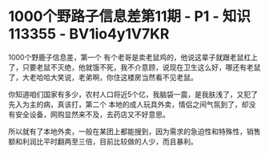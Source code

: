 # 1000个野路子信息差第11期 - P1 - 知识113355 - BV1io4y1V7KR

1000个野鹿子信息差，第一个 有个老哥是卖老鼠鸡的，他说这辈子就跟老鼠杠上了，只要老鼠不灭绝，他就饿不死，我不介意顾，说现在卫生这么好，哪还有老鼠了，大老哈哈大笑说，老弟啊，你住这楼房当然看不见老鼠。

你知道咱们国家有多少，农村人口将近5个亿，我脑袋一震，是我肤浅了，又犯了先入为主的病，真该打，第二个 本地的成人玩具外卖，情侣之间气氛到了，却没有安全设备，网购显然来不及，去药店又不好意思。

所以就有了本地外卖，一般在某团上都能搜到，因为需求的急迫性和特殊性，销售额和利润比平时翻两至三倍，目前比较做的人少，而且暴利。

